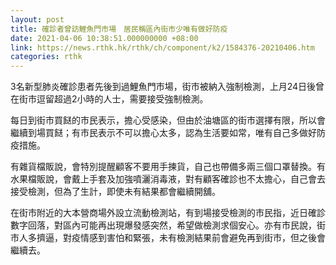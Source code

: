```yaml
---
layout: post
title: 確診者曾訪鯉魚門市場　居民稱區內街市少唯有做好防疫
date: 2021-04-06 10:38:51.000000000 +08:00
link: https://news.rthk.hk/rthk/ch/component/k2/1584376-20210406.htm
categories: rthk
---
```


3名新型肺炎確診患者先後到過鯉魚門市場，街市被納入強制檢測，上月24日後曾在街市逗留超過2小時的人士，需要接受強制檢測。

每日到街市買餸的市民表示，擔心受感染，但由於油塘區的街市選擇有限，所以會繼續到場買餸；有市民表示不可以擔心太多，認為生活要如常，唯有自己多做好防疫措施。

有雜貨檔販說，會特別提醒顧客不要用手揀貨，自己也帶備多兩三個口罩替換。有水果檔販說，會戴上手套及加強噴灑消毒液，對有顧客確診也不太擔心，自己會去接受檢測，但為了生計，即使未有結果都會繼續開舖。

在街市附近的大本營商場外設立流動檢測站，有到場接受檢測的市民指，近日確診數字回落，對區內可能再出現爆發感突然，希望做檢測求個安心。亦有市民說，街市人多擠逼，對疫情感到害怕和緊張，未有檢測結果前會避免再到街市，但之後會繼續去。
